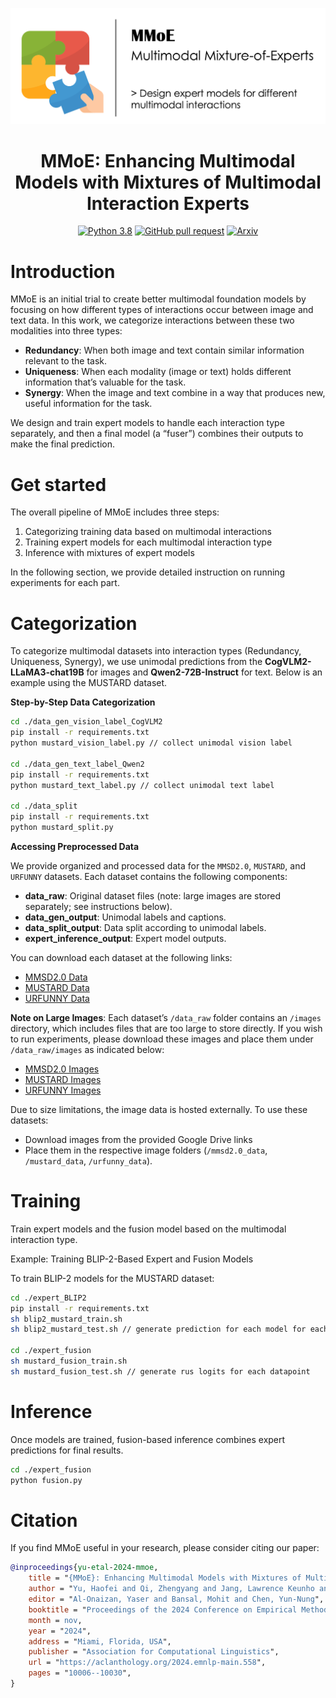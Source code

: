 ![mmoe](assets/mmoe.png)

<h1 align="center">MMoE: Enhancing Multimodal Models with Mixtures of Multimodal Interaction Experts</h1>

<div align="center">



[![Python 3.8](https://img.shields.io/badge/python-%E2%89%A53.10-blue)](https://www.python.org/downloads/release/python-3109/)
[![GitHub pull request](https://img.shields.io/badge/PRs-welcome-orange)](https://github.com/hiyouga/LLaMA-Factory/pulls)
[![Arxiv](https://img.shields.io/badge/arXiv-2311.09580-b31b1b)](https://arxiv.org/abs/2311.09580)

</div>

# Introduction

MMoE is an initial trial to create better multimodal foundation models by focusing on how different types of interactions occur between image and text data. In this work, we categorize interactions between these two modalities into three types:

- **Redundancy**: When both image and text contain similar information relevant to the task.
- **Uniqueness**: When each modality (image or text) holds different information that’s valuable for the task.
- **Synergy**: When the image and text combine in a way that produces new, useful information for the task.

We design and train expert models to handle each interaction type separately, and then a final model (a “fuser”) combines their outputs to make the final prediction.

# Get started

The overall pipeline of MMoE includes three steps:

1. Categorizing training data based on multimodal interactions
2. Training expert models for each multimodal interaction type
3. Inference with mixtures of expert models

In the following section, we provide detailed instruction on running experiments for each part.

# Categorization

To categorize multimodal datasets into interaction types (Redundancy, Uniqueness, Synergy), we use unimodal predictions from the **CogVLM2-LLaMA3-chat19B** for images and **Qwen2-72B-Instruct** for text. Below is an example using the MUSTARD dataset.

**Step-by-Step Data Categorization**

```bash
cd ./data_gen_vision_label_CogVLM2
pip install -r requirements.txt
python mustard_vision_label.py // collect unimodal vision label

cd ./data_gen_text_label_Qwen2
pip install -r requirements.txt
python mustard_text_label.py // collect unimodal text label

cd ./data_split
pip install -r requirements.txt
python mustard_split.py
```

**Accessing Preprocessed Data**

We provide organized and processed data for the `MMSD2.0`, `MUSTARD`, and `URFUNNY` datasets. Each dataset contains the following components:

- **data_raw**: Original dataset files (note: large images are stored separately; see instructions below).
- **data_gen_output**: Unimodal labels and captions.
- **data_split_output**: Data split according to unimodal labels.
- **expert_inference_output**: Expert model outputs.

You can download each dataset at the following links:

- [MMSD2.0 Data](https://drive.google.com/file/d/15PNO7Ve4k0S2SvASs_3lOCDulzlosVKC/view?usp=share_link)
- [MUSTARD Data](https://drive.google.com/file/d/15PNO7Ve4k0S2SvASs_3lOCDulzlosVKC/view?usp=share_link)
- [URFUNNY Data](https://drive.google.com/file/d/1kY44ewjhC5eUpN_Bw-3GjOmK8d2W4d2Y/view?usp=share_link)

**Note on Large Images**: Each dataset’s `/data_raw` folder contains an `/images` directory, which includes files that are too large to store directly. If you wish to run experiments, please download these images and place them under `/data_raw/images` as indicated below:

- [MMSD2.0 Images](https://drive.google.com/file/d/1b6WAOqYKuYybDmaEyyVanN9Ffx8QdJsN/view?usp=share_link)
- [MUSTARD Images](https://drive.google.com/file/d/1z4kCFM4gO0o18hKpFLIVUnzLtlIJDc1m/view?usp=share_link)
- [URFUNNY Images](https://drive.google.com/file/d/1p_z3s1zyga9EoGdTcne8qlWR2zMsjdPE/view?usp=share_link)

Due to size limitations, the image data is hosted externally. To use these datasets:

- Download images from the provided Google Drive links
- Place them in the respective image folders (`/mmsd2.0_data`, `/mustard_data`, `/urfunny_data`).

# Training

Train expert models and the fusion model based on the multimodal interaction type.

Example: Training BLIP-2-Based Expert and Fusion Models

To train BLIP-2 models for the MUSTARD dataset:

```bash
cd ./expert_BLIP2
pip install -r requirements.txt
sh blip2_mustard_train.sh
sh blip2_mustard_test.sh // generate prediction for each model for each datapoint

cd ./expert_fusion
sh mustard_fusion_train.sh
sh mustard_fusion_test.sh // generate rus logits for each datapoint
```

# Inference

Once models are trained, fusion-based inference combines expert predictions for final results.

```bash
cd ./expert_fusion
python fusion.py
```

# Citation

If you find MMoE useful in your research, please consider citing our paper:

```bibtex
@inproceedings{yu-etal-2024-mmoe,
    title = "{MMoE}: Enhancing Multimodal Models with Mixtures of Multimodal Interaction Experts",
    author = "Yu, Haofei and Qi, Zhengyang and Jang, Lawrence Keunho and Salakhutdinov, Russ and Morency, Louis-Philippe and Liang, Paul Pu",
    editor = "Al-Onaizan, Yaser and Bansal, Mohit and Chen, Yun-Nung",
    booktitle = "Proceedings of the 2024 Conference on Empirical Methods in Natural Language Processing",
    month = nov,
    year = "2024",
    address = "Miami, Florida, USA",
    publisher = "Association for Computational Linguistics",
    url = "https://aclanthology.org/2024.emnlp-main.558",
    pages = "10006--10030",
}

```
